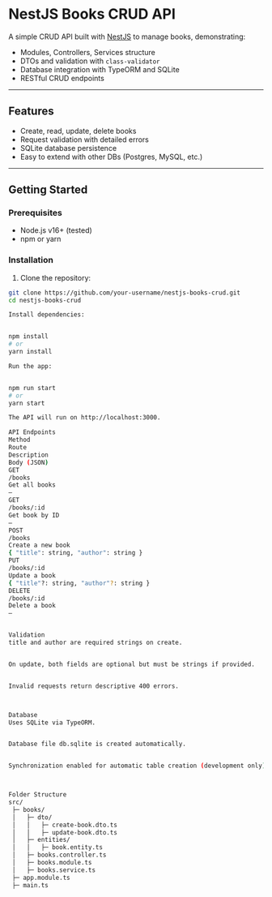 # NestJS Books CRUD API

A simple CRUD API built with [NestJS](https://nestjs.com/) to manage books, demonstrating:

- Modules, Controllers, Services structure
- DTOs and validation with `class-validator`
- Database integration with TypeORM and SQLite
- RESTful CRUD endpoints

---

## Features

- Create, read, update, delete books
- Request validation with detailed errors
- SQLite database persistence
- Easy to extend with other DBs (Postgres, MySQL, etc.)

---

## Getting Started

### Prerequisites

- Node.js v16+ (tested)
- npm or yarn

### Installation

1. Clone the repository:

```bash
git clone https://github.com/your-username/nestjs-books-crud.git
cd nestjs-books-crud

Install dependencies:


npm install
# or
yarn install

Run the app:


npm run start
# or
yarn start

The API will run on http://localhost:3000.

API Endpoints
Method
Route
Description
Body (JSON)
GET
/books
Get all books
—
GET
/books/:id
Get book by ID
—
POST
/books
Create a new book
{ "title": string, "author": string }
PUT
/books/:id
Update a book
{ "title"?: string, "author"?: string }
DELETE
/books/:id
Delete a book
—


Validation
title and author are required strings on create.


On update, both fields are optional but must be strings if provided.


Invalid requests return descriptive 400 errors.



Database
Uses SQLite via TypeORM.


Database file db.sqlite is created automatically.


Synchronization enabled for automatic table creation (development only).



Folder Structure
src/
 ├─ books/
 │   ├─ dto/
 │   │   ├─ create-book.dto.ts
 │   │   ├─ update-book.dto.ts
 │   ├─ entities/
 │   │   ├─ book.entity.ts
 │   ├─ books.controller.ts
 │   ├─ books.module.ts
 │   ├─ books.service.ts
 ├─ app.module.ts
 ├─ main.ts

